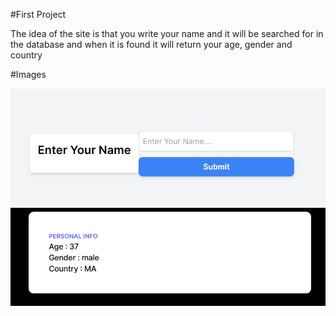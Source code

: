 #First Project

The idea of the site is that you write your name and it will be searched for in the database and when it is found it will return your age, gender and country

#Images

![](Image/Screenshot%202023-08-07%20141010.png)
![](Image/Screenshot%202023-08-07%20141043.png)